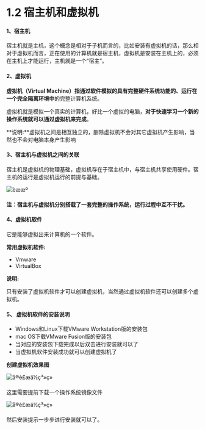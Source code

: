 # 1.2 宿主机和虚拟机



#### 1、宿主机

宿主机就是主机，这个概念是相对于子机而言的，比如安装有虚拟机的话，那么相对于虚拟机而言，正在使用的计算机就是宿主机，虚拟机是安装在主机上的，必须在主机上才能运行，主机就是一个“宿主”。



#### 2、虚拟机

**虚拟机（Virtual Machine）**指通过软件模拟的**具有完整硬件系统功能的、运行在一个完全隔离环境中**的完整计算机系统。

虚拟机就是模拟一个真实的计算机，好比一个虚拟的电脑，**对于快速学习一个新的操作系统就可以通过虚拟机来完成**。

**说明:**虚拟机之间是相互独立的，删除虚拟机不会对其它虚拟机产生影响，当然也不会对电脑本身产生影响



#### 3、宿主机与虚拟机之间的关联

宿主机是虚拟机的物理基础，虚拟机存在于宿主机中，与宿主机共享使用硬件。宿主机的运行是虚拟机运行的前提与基础。

![èææº](https://tva1.sinaimg.cn/large/006y8mN6gy1g73imuvea8j30go0bjjt1.jpg)

**注：宿主机与虚拟机分别搭载了一套完整的操作系统，运行过程中互不干扰。**　　
　　

#### 4、虚拟机软件

它是能够虚拟出来计算机的一个软件。

**常用虚拟机软件:**

- Vmware
- VirtualBox

**说明:**

只有安装了虚拟机软件才可以创建虚拟机，当然通过虚拟机软件还可以创建多个虚拟机。



#### 5、 虚拟机软件的安装说明

- Windows和Linux下载VMware Workstation版的安装包
- mac OS下载VMware Fusion版的安装包
- 当对应的安装包下载完成以后双击进行安装就可以了
- 当虚拟机软件安装成功就可以创建虚拟机了

**创建虚拟机效果图**

![å®è£æä½ç³»ç»](https://tva1.sinaimg.cn/large/006y8mN6gy1g73in2b9j5j30go0ds77z.jpg)

这里需要提前下载一个操作系统镜像文件

![å®è£æä½ç³»ç»](https://tva1.sinaimg.cn/large/006y8mN6gy1g73in8qi91j30go0dwgsp.jpg)

然后安装提示一步步进行安装就可以了。



